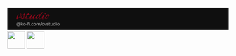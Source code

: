 ![](https://raw.githubusercontent.com/ov-studio/.github/main/profile/banner.png)
[<img src="https://cdn.icon-icons.com/icons2/2699/PNG/512/ko_fi_logo_icon_169373.png" width="40" height="40">](https://ko-fi.com/ovstudio) [<img src="https://static-00.iconduck.com/assets.00/youtube-icon-2048x2048-879wd8sv.png" width="40" height="40">](https://www.youtube.com/@OvileAmriam)
